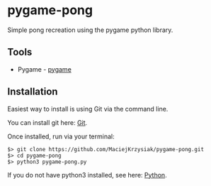 # pygame-pong
Simple pong recreation using the pygame python library.

## Tools

* Pygame - [pygame](https://www.pygame.org/docs/)

## Installation

Easiest way to install is using Git via the command line. 

You can install git here: [Git](https://git-scm.com/book/en/v2/Getting-Started-Installing-Git).

Once installed, run via your terminal:

```
$> git clone https://github.com/MaciejKrzysiak/pygame-pong.git
$> cd pygame-pong
$> python3 pygame-pong.py
```
If you do not have python3 installed, see here: [Python](https://realpython.com/installing-python/).
